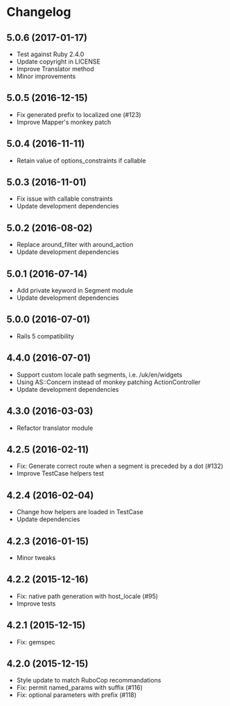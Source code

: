 # Changelog

## 5.0.6 (2017-01-17)

* Test against Ruby 2.4.0
* Update copyright in LICENSE
* Improve Translator method
* Minor improvements

## 5.0.5 (2016-12-15)

* Fix generated prefix to localized one (#123)
* Improve Mapper's monkey patch

## 5.0.4 (2016-11-11)

* Retain value of options_constraints if callable

## 5.0.3 (2016-11-01)

* Fix issue with callable constraints
* Update development dependencies

## 5.0.2 (2016-08-02)

* Replace around_filter with around_action
* Update development dependencies

## 5.0.1 (2016-07-14)

* Add private keyword in Segment module
* Update development dependencies

## 5.0.0 (2016-07-01)

* Rails 5 compatibility

## 4.4.0 (2016-07-01)

* Support custom locale path segments, i.e. /uk/en/widgets
* Using AS::Concern instead of monkey patching ActionController
* Update development dependencies

## 4.3.0 (2016-03-03)

* Refactor translator module

## 4.2.5 (2016-02-11)

* Fix: Generate correct route when a segment is preceded by a dot (#132)
* Improve TestCase helpers test

## 4.2.4 (2016-02-04)

* Change how helpers are loaded in TestCase
* Update dependencies

## 4.2.3 (2016-01-15)

* Minor tweaks

## 4.2.2 (2015-12-16)

* Fix: native path generation with host_locale (#95)
* Improve tests

## 4.2.1 (2015-12-15)

* Fix: gemspec

## 4.2.0 (2015-12-15)

* Style update to match RuboCop recommandations
* Fix: permit named_params with suffix (#116)
* Fix: optional parameters with prefix (#118)
